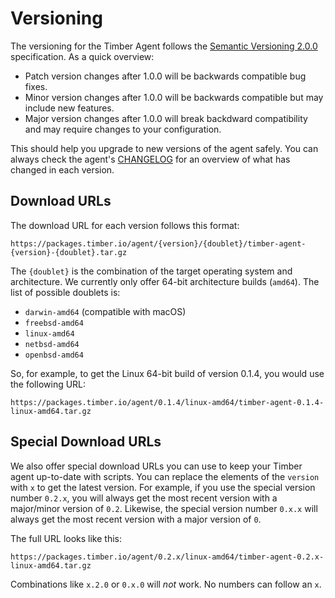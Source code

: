 # Versioning

The versioning for the Timber Agent follows the [Semantic Versioning 2.0.0](http://semver.org/spec/v2.0.0.html) specification. As a quick overview:

- Patch version changes after 1.0.0 will be backwards compatible bug fixes.
- Minor version changes after 1.0.0 will be backwards compatible but may include new features.
- Major version changes after 1.0.0 will break backdward compatibility and may require changes to your configuration.

This should help you upgrade to new versions of the agent safely. You can always check the agent's [CHANGELOG](https://github.com/timberio/agent/blob/master/CHANGELOG.md) for an overview of what has changed in each version.

## Download URLs

The download URL for each version follows this format:

```
https://packages.timber.io/agent/{version}/{doublet}/timber-agent-{version}-{doublet}.tar.gz
```

The `{doublet}` is the combination of the target operating system and architecture. We currently only offer 64-bit architecture builds (`amd64`). The list of possible doublets is:


- `darwin-amd64` (compatible with macOS)
- `freebsd-amd64`
- `linux-amd64`
- `netbsd-amd64`
- `openbsd-amd64`

So, for example, to get the Linux 64-bit build of version 0.1.4, you would use the following URL:

```
https://packages.timber.io/agent/0.1.4/linux-amd64/timber-agent-0.1.4-linux-amd64.tar.gz
```

## Special Download URLs

We also offer special download URLs you can use to keep your Timber agent up-to-date with scripts. You can replace the elements of the `version` with `x` to get the latest version. For example, if you use the special version number `0.2.x`, you will always get the most recent version with a major/minor version of `0.2`. Likewise, the special version number `0.x.x` will always get the most recent version with a major version of `0`.

The full URL looks like this:

```
https://packages.timber.io/agent/0.2.x/linux-amd64/timber-agent-0.2.x-linux-amd64.tar.gz
```

Combinations like `x.2.0` or `0.x.0` will _not_ work. No numbers can follow an `x`.
